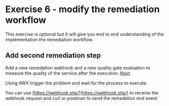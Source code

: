 # Exercise 6 - modify the remediation workflow

This exercise is optional but it will give you end to end understanding of the implementation the remediation workflow.
## Add second remediation step
Add a new remedation webhook and a new quality gate evaluation to measure the quality of the service after the execution.
[Next](./exercise-6.md)

Using AWX trigger the problem and wait for the process to execute.

You can use [https://webhook.site/](https://webhook.site/) to receive the webhook request and curl or postman to send the remedation end event

